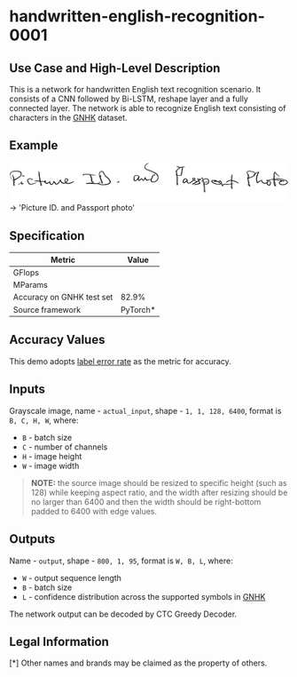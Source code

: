 # handwritten-english-recognition-0001

## Use Case and High-Level Description

This is a network for handwritten English text recognition scenario. It consists of a CNN followed by Bi-LSTM, reshape layer and a fully connected layer.
The network is able to recognize English text consisting of characters in the [GNHK](https://goodnotes.com/gnhk/) dataset.

## Example

![](./assets/handwritten-english-recognition-0001.jpg) -> 'Picture ID. and Passport photo'

## Specification

| Metric                    | Value     |
| ------------------------- | --------- |
| GFlops                    |           |
| MParams                   |           |
| Accuracy on GNHK test set | 82.9%     |
| Source framework          | PyTorch\* |

## Accuracy Values

This demo adopts [label error rate](https://dl.acm.org/doi/abs/10.1145/1143844.1143891) as the metric for accuracy.

## Inputs

Grayscale image, name - `actual_input`, shape - `1, 1, 128, 6400`, format is `B, C, H, W`, where:

- `B` - batch size
- `C` - number of channels
- `H` - image height
- `W` - image width

> **NOTE:**  the source image should be resized to specific height (such as 128) while keeping aspect ratio, and the width after resizing should be no larger than 6400 and then the width should be right-bottom padded to 6400 with edge values.

## Outputs

Name - `output`, shape - `800, 1, 95`, format is `W, B, L`, where:

- `W` - output sequence length
- `B` - batch size
- `L` - confidence distribution across the supported symbols in [GNHK](https://goodnotes.com/gnhk/)

The network output can be decoded by CTC Greedy Decoder.

## Legal Information

[*] Other names and brands may be claimed as the property of others.
